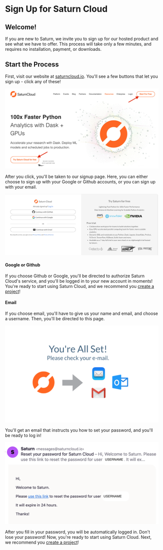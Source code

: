 # Sign Up for Saturn Cloud

## Welcome! 

If you are new to Saturn, we invite you to sign up for our hosted product and see what we have to offer. This process will take only a few minutes, and requires no installation, payment, or downloads.

## Start the Process
First, visit our website at [saturncloud.io](https://www.saturncloud.io/s/). You'll see a few buttons that let you sign up - click any of these!

<img src="/images/docs/signup1.jpg" alt="Screenshot of Saturn Cloud homepage with arrows pointing to Start for Free buttons" class="doc-image">

After you click, you'll be taken to our signup page. Here, you can either choose to sign up with your Google or Github accounts, or you can sign up with your email. 

<img src="/images/docs/signup2.jpg" alt="Screenshot of Saturn Cloud signup form showing google, github, or email choices" class="doc-image">

#### Google or Github
If you choose Github or Google, you'll be directed to authorize Saturn Cloud's service, and you'll be logged in to your new account in moments! You're ready to start using Saturn Cloud, and we recommend you [create a project](<docs/Getting Started/start_project.md>)!

#### Email

If you choose email, you'll have to give us your name and email, and choose a username. Then, you'll be directed to this page.

<img src="/images/docs/signup3.png" alt="Screenshot of Saturn Cloud redirect page when email option is filled out, which says 'You're All Set'" class="doc-image">

You'll get an email that instructs you how to set your password, and you'll be ready to log in!

<img src="/images/docs/signup4.png" alt="Screenshot of email received from Saturn Cloud for password reset, when email option signup is chosen" class="doc-image">

After you fill in your password, you will be automatically logged in. Don't lose your password!
Now, you're ready to start using Saturn Cloud. Next, we recommend you [create a project](<docs/Getting Started/start_project.md>)!
